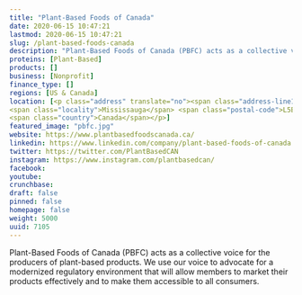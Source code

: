 ```yaml
---
title: "Plant-Based Foods of Canada"
date: 2020-06-15 10:47:21
lastmod: 2020-06-15 10:47:21
slug: /plant-based-foods-canada
description: "Plant-Based Foods of Canada (PBFC) acts as a collective voice for the producers of plant-based products. We use our voice to advocate for a modernized regulatory environment that will allow members to market their products effectively and to make them accessible to all consumers."
proteins: [Plant-Based]
products: []
business: [Nonprofit]
finance_type: []
regions: [US & Canada]
location: [<p class="address" translate="no"><span class="address-line1">Duke of York Boulevard</span><br>
<span class="locality">Mississauga</span> <span class="postal-code">L5B 3C9</span><br>
<span class="country">Canada</span></p>]
featured_image: "pbfc.jpg"
website: https://www.plantbasedfoodscanada.ca/
linkedin: https://www.linkedin.com/company/plant-based-foods-of-canada
twitter: https://twitter.com/PlantBasedCAN
instagram: https://www.instagram.com/plantbasedcan/
facebook: 
youtube: 
crunchbase: 
draft: false
pinned: false
homepage: false
weight: 5000
uuid: 7105
---
```

Plant-Based Foods of Canada (PBFC) acts as a collective voice for the producers of plant-based products. We use our voice to advocate for a modernized regulatory environment that will allow members to market their products effectively and to make them accessible to all consumers.

